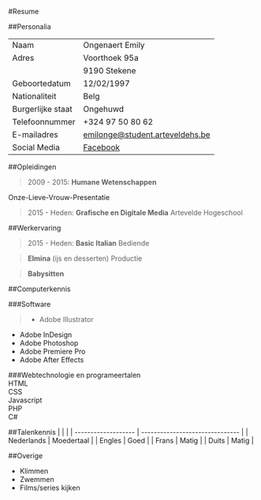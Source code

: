 
#Resume


##Personalia

|                     |                                 |
| ------------------- | ------------------------------- |
| Naam                | Ongenaert Emily                 |
| Adres               | Voorthoek 95a                   |
|                     | 9190 Stekene                    |
| Geboortedatum       | 12/02/1997                      |
| Nationaliteit       | Belg                            |
| Burgerlijke staat   | Ongehuwd                        |
| Telefoonnummer      | +324 97 50 80 62                |
| E-mailadres         | emilonge@student.arteveldehs.be |
| Social Media        | [Facebook](https://www.facebook.com/emily.ongenaert "Facebook") |

##Opleidingen

>2009 - 2015: **Humane Wetenschappen**

Onze-Lieve-Vrouw-Presentatie

>2015 - Heden: **Grafische en Digitale Media**
Artevelde Hogeschool

##Werkervaring

>2015 - Heden: **Basic Italian** 
Bediende

>**Elmina** (ijs en desserten)
Productie

>**Babysitten**

##Computerkennis

###Software
> * Adobe Illustrator
* Adobe InDesign
* Adobe Photoshop
* Adobe Premiere Pro 
* Adobe After Effects

###Webtechnologie en programeertalen
<br>HTML
<br>CSS
<br>Javascript
<br>PHP
<br>C#

##Talenkennis
|                     |                                 |
| ------------------- | ------------------------------- |
| Nederlands          | Moedertaal                      |
| Engles              | Goed                            |
| Frans               | Matig                           |
| Duits               | Matig                           |

##Overige
* Klimmen
* Zwemmen
* Films/series kijken

